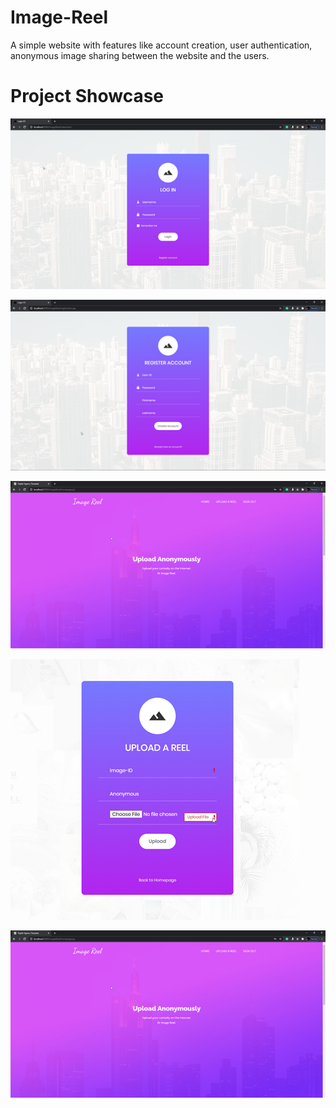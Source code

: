 # Image-Reel
A simple website with features like account creation, user authentication, anonymous image sharing between the website and the users. 



# Project Showcase
<img src="git_media/log_in.png"><br>

<img src="git_media/register.png"><br>

<img src="git_media/homepage.png"><br>

<img src="git_media/image_upload.png"><br>

<img src="git_media/image_showcase.png"><br>
